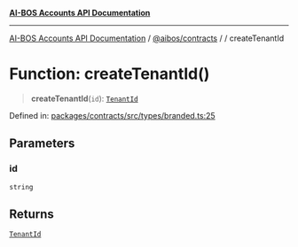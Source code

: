 [**AI-BOS Accounts API Documentation**](../../../README.md)

***

[AI-BOS Accounts API Documentation](../../../README.md) / [@aibos/contracts](../README.md) / [](../README.md) / createTenantId

# Function: createTenantId()

> **createTenantId**(`id`): [`TenantId`](../type-aliases/TenantId.md)

Defined in: [packages/contracts/src/types/branded.ts:25](https://github.com/pohlai88/accounts/blob/48103fb36d28b2b9bfb33472b6de2f719773cde9/packages/contracts/src/types/branded.ts#L25)

## Parameters

### id

`string`

## Returns

[`TenantId`](../type-aliases/TenantId.md)
